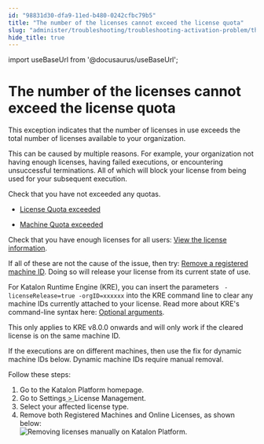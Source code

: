 ```yaml
---
id: "98831d30-dfa9-11ed-b480-0242cfbc79b5"
title: "The number of the licenses cannot exceed the license quota"
slug: "administer/troubleshooting/troubleshooting-activation-problem/the-number-of-the-licenses-cannot-exceed-the-license-quota"
hide_title: true
---
```

import useBaseUrl from '@docusaurus/useBaseUrl';


# <a id="troubleshooting-8226" class="anchor_top_offset"/><a id="ariaid-title1" class="anchor_top_offset"/>The number of the licenses cannot exceed the license quota

<p xmlns="http://www.w3.org/1999/xhtml" className="shortdesc">This exception indicates that the number of licenses in use exceeds the total number of licenses available to your organization.</p> 
<section xmlns="http://www.w3.org/1999/xhtml" className="section condition"><p className="p">This can be caused by multiple reasons. For example, your organization not having enough licenses, having failed executions, or encountering unsuccessful terminations. All of which will block your license from being used for your subsequent execution.</p></section> 
<div xmlns="http://www.w3.org/1999/xhtml" className="bodydiv troubleSolution"><section className="section cause"><div className="p">Check that you have not exceeded any quotas. <ul className="ul"><li className="li"><p className="p"><a className="xref" href="/docs/administer/troubleshooting/troubleshooting-activation-problem/license-quota-exceeded">License Quota exceeded</a></p></li><li className="li"><p className="p"><a className="xref" href="/docs/administer/troubleshooting/troubleshooting-activation-problem/machine-quota-exceeded">Machine Quota exceeded</a></p></li></ul>Check that you have enough licenses for all users: <a className="xref" href="/docs/administer/administration-tasks/license-management/manage-katalon-licenses#id_1">View the license information</a>.</div><p className="p">If all of these are not the cause of the issue, then try: <a className="xref" href="/docs/administer/administration-tasks/license-management/remove-a-license#id_3">Remove a registered machine ID</a>. Doing so will release your license from its current state of use. </p><p className="p">For Katalon Runtime Engine (KRE), you can insert the parameters <code className="ph codeph"> -licenseRelease=true -orgID=xxxxxx</code> into the KRE command line to clear any machine IDs currently attached to your license. Read more about KRE's command-line syntax here: <a className="xref" href="/docs/execute/katalon-runtime-engine/command-line-syntax-in-katalon-runtime-engine#concept-5208">Optional arguments</a>.</p><p className="p">This only applies to KRE v8.0.0 onwards and will only work if the cleared license is on the same machine ID.</p><p className="p">If the executions are on different machines, then use the fix for dynamic machine IDs below. Dynamic machine IDs require manual removal.</p><p className="p">Follow these steps:</p></section><section className="section remedy"><ol className="ol steps"><li className="li step stepexpand"><span className="ph cmd">Go to the <span className="ph">Katalon Platform</span> homepage.</span></li><li className="li step stepexpand"><span className="ph cmd">Go to <span className="ph menucascade"><span className="ph uicontrol">Settings</span><abbr title="and then"> &gt; </abbr><span className="ph uicontrol">License Management</span></span>.</span></li><li className="li step stepexpand"><span className="ph cmd">Select your affected license type. </span></li><li className="li step stepexpand"><span className="ph cmd">Remove both <span className="ph uicontrol">Registered Machines</span> and <span className="ph uicontrol">Online Licenses</span>, as shown below:</span><div className="itemgroup info"><img className="image" width={800} src={useBaseUrl("/989593c0-dfa9-11ed-b480-0242cfbc79b5.jpeg")} alt="Removing licenses manually on Katalon Platform." /></div></li></ol></section></div>
